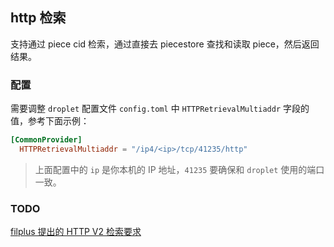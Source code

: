 ## http 检索

支持通过 piece cid 检索，通过直接去 piecestore 查找和读取 piece，然后返回结果。

### 配置

需要调整 `droplet` 配置文件 `config.toml` 中 `HTTPRetrievalMultiaddr` 字段的值，参考下面示例：

```toml
[CommonProvider]
  HTTPRetrievalMultiaddr = "/ip4/<ip>/tcp/41235/http"
```

> 上面配置中的 `ip` 是你本机的 IP 地址，`41235` 要确保和 `droplet` 使用的端口一致。

### TODO

[filplus 提出的 HTTP V2 检索要求](https://github.com/data-preservation-programs/RetrievalBot/blob/main/filplus.md#http-v2)
